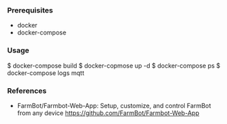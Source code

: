### Prerequisites

* docker
* docker-compose

### Usage

$ docker-compose build
$ docker-copmose up -d
$ docker-compose ps
$ docker-compose logs mqtt

### References
* FarmBot/Farmbot-Web-App: Setup, customize, and control FarmBot from any device https://github.com/FarmBot/Farmbot-Web-App